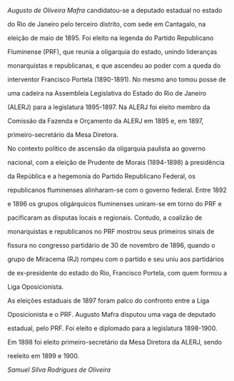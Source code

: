 

*Augusto de Oliveira Mafra* candidatou-se a deputado estadual no estado

do Rio de Janeiro pelo terceiro distrito, com sede em Cantagalo, na

eleição de maio de 1895. Foi eleito na legenda do Partido Republicano

Fluminense (PRF), que reunia a oligarquia do estado, unindo lideranças

monarquistas e republicanas, e que ascendeu ao poder com a queda do

interventor Francisco Portela (1890-1891). No mesmo ano tomou posse de

uma cadeira na Assembleia Legislativa do Estado do Rio de Janeiro

(ALERJ) para a legislatura 1895-1897. Na ALERJ foi eleito membro da

Comissão da Fazenda e Orçamento da ALERJ em 1895 e, em 1897,

primeiro-secretário da Mesa Diretora.



No contexto político de ascensão da oligarquia paulista ao governo

nacional, com a eleição de Prudente de Morais (1894-1898) à presidência

da República e a hegemonia do Partido Republicano Federal, os

republicanos fluminenses alinharam-se com o governo federal. Entre 1892

e 1896 os grupos oligárquicos fluminenses uniram-se em torno do PRF e

pacificaram as disputas locais e regionais. Contudo, a coalizão de

monarquistas e republicanos no PRF mostrou seus primeiros sinais de

fissura no congresso partidário de 30 de novembro de 1896, quando o

grupo de Miracema (RJ) rompeu com o partido e seu uniu aos partidários

de ex-presidente do estado do Rio, Francisco Portela, com quem formou a

Liga Oposicionista.



As eleições estaduais de 1897 foram palco do confronto entre a Liga

Oposicionista e o PRF. Augusto Mafra disputou uma vaga de deputado

estadual, pelo PRF. Foi eleito e diplomado para a legislatura 1898-1900.

Em 1898 foi eleito primeiro-secretário da Mesa Diretora da ALERJ, sendo

reeleito em 1899 e 1900.



*Samuel Silva Rodrigues de Oliveira*



